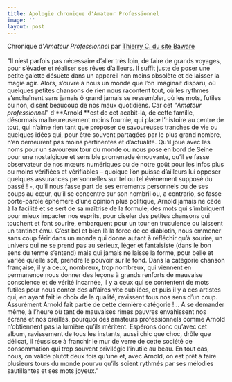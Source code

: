 ```yaml
---
title: Apologie chronique d'Amateur Professionnel
image: ''
layout: post
---
```

Chronique d'_Amateur Professionnel_ par [Thierry C. du site Baware](https://baware.fr/arnold-amateur-professionnel/)\
\
"Il n’est parfois pas nécessaire d’aller très loin, de faire de grands voyages, pour s’évader et réaliser ses rêves d’ailleurs. Il suffit juste de poser une petite galette désuète dans un appareil non moins obsolète et de laisser la magie agir. Alors, s’ouvre à nous un monde que l’on imaginait disparu, où quelques petites chansons de rien nous racontent tout, où les rythmes s’enchaînent sans jamais ô grand jamais se ressembler, où les mots, futiles ou non, disent beaucoup de nos maux quotidiens. Car cet “_Amateur professionnel_” d’**Arnold **est de cet acabit-là, de cette famille, désormais malheureusement moins fournie, qui place l’histoire au centre de tout, qui n’aime rien tant que proposer de savoureuses tranches de vie ou quelques idées qui, pour être souvent partagées par le plus grand nombre, n’en demeurent pas moins pertinentes et d’actualité. Qu’il joue avec les noms pour un savoureux tour du monde ou nous pose en bord de Seine pour une nostalgique et sensible promenade émouvante, qu’il se fasse observateur de nos mœurs numériques ou de notre goût pour les infos plus ou moins vérifiées et vérifiables – quoique l’on puisse d’ailleurs lui opposer quelques assurances personnelles sur tel ou tel événement supposé du passé ! -, qu’il nous fasse part de ses errements personnels ou de ses coups au cœur, qu’il se concentre sur son nombril ou, a contrario, se fasse porte-parole éphémère d’une opinion plus politique, Arnold jamais ne cède à la facilité et se sert de sa maîtrise de la formule, des mots qui s’imbriquent pour mieux impacter nos esprits, pour ciseler des petites chansons qui touchent et font sourire, embarquent pour un tour en truculence ou laissent un tantinet ému. C’est bel et bien là la force de ce diablotin, nous emmener sans coup férir dans un monde qui donne autant à réfléchir qu’à sourire, un univers qui ne se prend pas au sérieux, léger et fantaisiste (dans le bon sens du terme s’entend) mais qui jamais ne laisse la forme, pour belle et variée qu’elle soit, prendre le pouvoir sur le fond. Dans la catégorie chanson française, il y a ceux, nombreux,  trop nombreux, qui viennent en permanence nous donner des leçons à grands renforts de mauvaise conscience et de vérité incarnée, il y a ceux qui se contentent de mots futiles pour nous conter des affaires vite oubliées, et puis il y a ces artistes qui, en ayant fait le choix de la qualité, ravissent tous nos sens d’un coup. Assurément Arnold fait partie de cette dernière catégorie !… A se demander même, à l’heure où tant de mauvaises rimes pauvres envahissent nos écrans et nos oreilles, pourquoi des amateurs professionnels comme Arnold n’obtiennent pas la lumière qu’ils méritent. Espérons donc qu’avec cet album, ravissement de tous les instants, aussi chic que choc, drôle que délicat, il réussisse à franchir le mur de verre de cette société de consommation qui trop souvent privilégie l’inutile au beau. En tout cas, nous, on valide plutôt deux fois qu’une et, avec Arnold, on est prêt à faire plusieurs tours du monde pourvu qu’ils soient rythmés par ses mélodies sautillantes et ses mots joyeux."
